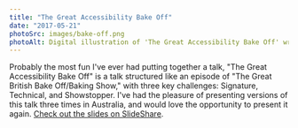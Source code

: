 ```yaml
---
title: "The Great Accessibility Bake Off"
date: "2017-05-21"
photoSrc: images/bake-off.png
photoAlt: Digital illustration of 'The Great Accessibility Bake Off' written across multiple tiers of a cake, surrounded by cupcakes, balloons, and confetti
---
```


Probably the most fun I've ever had putting together a talk, "The Great Accessibility Bake Off" is a talk structured like an episode of "The Great British Bake Off/Baking Show," with three key challenges: Signature, Technical, and Showstopper. I've had the pleasure of presenting versions of this talk three times in Australia, and would love the opportunity to present it again. <a href="...">Check out the slides on SlideShare</a>.
